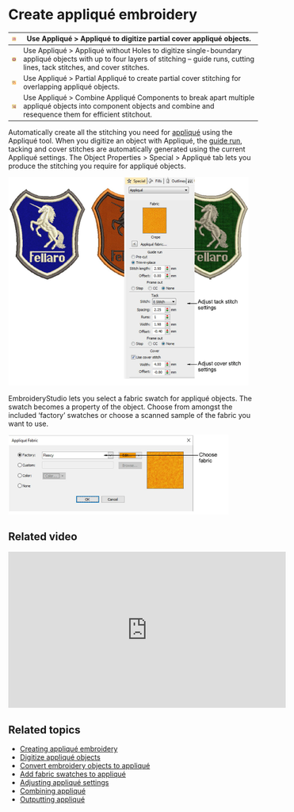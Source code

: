 # Create appliqué embroidery

| ![Applique.png](assets/Applique.png)                         | Use Appliqué > Appliqué to digitize partial cover appliqué objects.                                                                                                                    |
| ------------------------------------------------------------ | -------------------------------------------------------------------------------------------------------------------------------------------------------------------------------------- |
| ![AppliqueWithoutHoles.png](assets/AppliqueWithoutHoles.png) | Use Appliqué > Appliqué without Holes to digitize single-boundary appliqué objects with up to four layers of stitching – guide runs, cutting lines, tack stitches, and cover stitches. |
| ![PartialApplique.png](assets/PartialApplique.png)           | Use Appliqué > Partial Appliqué to create partial cover stitching for overlapping appliqué objects.                                                                                    |
| ![CombineApplique.png](assets/CombineApplique.png)           | Use Appliqué > Combine Appliqué Components to break apart multiple appliqué objects into component objects and combine and resequence them for efficient stitchout.                    |

Automatically create all the stitching you need for [appliqué](../../glossary/glossary) using the Appliqué tool. When you digitize an object with Appliqué, the [guide run](../../glossary/glossary), tacking and cover stitches are automatically generated using the current Appliqué settings. The Object Properties > Special > Appliqué tab lets you produce the stitching you require for appliqué objects.

![summary_-_special00068.png](assets/summary_-_special00068.png)

EmbroideryStudio lets you select a fabric swatch for appliqué objects. The swatch becomes a property of the object. Choose from amongst the included ‘factory’ swatches or choose a scanned sample of the fabric you want to use.

![AppliqueFabric.png](assets/AppliqueFabric.png)

## Related video

<iframe src="https://www.youtube.com/embed/JR48hKBfNyY" frameborder="0" 
		 allow="accelerometer; autoplay; encrypted-media; gyroscope; picture-in-picture" 
		 allowfullscreen="" style="width: 560px; height: 315px;">
</iframe>

## Related topics

- [Creating appliqué embroidery](../../Applied/applique/Creating_appliqué_embroidery)
- [Digitize appliqué objects](../../Applied/applique/Digitize_appliqué_objects)
- [Convert embroidery objects to appliqué](../../Applied/applique/Convert_embroidery_objects_to_appliqué)
- [Add fabric swatches to appliqué](../../Applied/applique/Add_fabric_swatches_to_appliqué)
- [Adjusting appliqué settings](../../Applied/applique/Adjusting_appliqué_settings)
- [Combining appliqué](../../Applied/applique/Combining_appliqué)
- [Outputting appliqué](../../Applied/applique/Outputting_appliqué)
